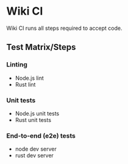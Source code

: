 # Wiki CI

Wiki CI runs all steps required to accept code.

## Test Matrix/Steps

### Linting

* Node.js lint
* Rust lint

### Unit tests

* Node.js unit tests
* Rust unit tests

### End-to-end (e2e) tests

* node dev server
* rust dev server

